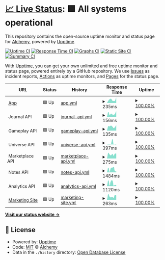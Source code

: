 # [📈 Live Status](https://status.alchemyrpg.com): <!--live status--> **🟩 All systems operational**

This repository contains the open-source uptime monitor and status page for [Alchemy](https://alchemyrpg.com), powered by [Upptime](https://github.com/upptime/upptime).

[![Uptime CI](https://github.com/alchemyrpg/upptime/workflows/Uptime%20CI/badge.svg)](https://github.com/alchemyrpg/upptime/actions?query=workflow%3A%22Uptime+CI%22)
[![Response Time CI](https://github.com/alchemyrpg/upptime/workflows/Response%20Time%20CI/badge.svg)](https://github.com/alchemyrpg/upptime/actions?query=workflow%3A%22Response+Time+CI%22)
[![Graphs CI](https://github.com/alchemyrpg/upptime/workflows/Graphs%20CI/badge.svg)](https://github.com/alchemyrpg/upptime/actions?query=workflow%3A%22Graphs+CI%22)
[![Static Site CI](https://github.com/alchemyrpg/upptime/workflows/Static%20Site%20CI/badge.svg)](https://github.com/alchemyrpg/upptime/actions?query=workflow%3A%22Static+Site+CI%22)
[![Summary CI](https://github.com/alchemyrpg/upptime/workflows/Summary%20CI/badge.svg)](https://github.com/alchemyrpg/upptime/actions?query=workflow%3A%22Summary+CI%22)

With [Upptime](https://upptime.js.org), you can get your own unlimited and free uptime monitor and status page, powered entirely by a GitHub repository. We use [Issues](https://github.com/alchemyrpg/upptime/issues) as incident reports, [Actions](https://github.com/alchemyrpg/upptime/actions) as uptime monitors, and [Pages](https://status.alchemyrpg.com) for the status page.

<!--start: status pages-->
<!-- This summary is generated by Upptime (https://github.com/upptime/upptime) -->
<!-- Do not edit this manually, your changes will be overwritten -->
<!-- prettier-ignore -->
| URL | Status | History | Response Time | Uptime |
| --- | ------ | ------- | ------------- | ------ |
| <img alt="" src="https://app.alchemyrpg.com/favicon-120.png" height="13"> [App](https://app.alchemyrpg.com) | 🟩 Up | [app.yml](https://github.com/alchemyrpg/upptime/commits/HEAD/history/app.yml) | <details><summary><img alt="Response time graph" src="./graphs/app/response-time-week.png" height="20"> 235ms</summary><br><a href="https://status.alchemyrpg.com/history/app"><img alt="Response time 284" src="https://img.shields.io/endpoint?url=https%3A%2F%2Fraw.githubusercontent.com%2Falchemyrpg%2Fupptime%2FHEAD%2Fapi%2Fapp%2Fresponse-time.json"></a><br><a href="https://status.alchemyrpg.com/history/app"><img alt="24-hour response time 417" src="https://img.shields.io/endpoint?url=https%3A%2F%2Fraw.githubusercontent.com%2Falchemyrpg%2Fupptime%2FHEAD%2Fapi%2Fapp%2Fresponse-time-day.json"></a><br><a href="https://status.alchemyrpg.com/history/app"><img alt="7-day response time 235" src="https://img.shields.io/endpoint?url=https%3A%2F%2Fraw.githubusercontent.com%2Falchemyrpg%2Fupptime%2FHEAD%2Fapi%2Fapp%2Fresponse-time-week.json"></a><br><a href="https://status.alchemyrpg.com/history/app"><img alt="30-day response time 253" src="https://img.shields.io/endpoint?url=https%3A%2F%2Fraw.githubusercontent.com%2Falchemyrpg%2Fupptime%2FHEAD%2Fapi%2Fapp%2Fresponse-time-month.json"></a><br><a href="https://status.alchemyrpg.com/history/app"><img alt="1-year response time 284" src="https://img.shields.io/endpoint?url=https%3A%2F%2Fraw.githubusercontent.com%2Falchemyrpg%2Fupptime%2FHEAD%2Fapi%2Fapp%2Fresponse-time-year.json"></a></details> | <details><summary><a href="https://status.alchemyrpg.com/history/app">100.00%</a></summary><a href="https://status.alchemyrpg.com/history/app"><img alt="All-time uptime 100.00%" src="https://img.shields.io/endpoint?url=https%3A%2F%2Fraw.githubusercontent.com%2Falchemyrpg%2Fupptime%2FHEAD%2Fapi%2Fapp%2Fuptime.json"></a><br><a href="https://status.alchemyrpg.com/history/app"><img alt="24-hour uptime 100.00%" src="https://img.shields.io/endpoint?url=https%3A%2F%2Fraw.githubusercontent.com%2Falchemyrpg%2Fupptime%2FHEAD%2Fapi%2Fapp%2Fuptime-day.json"></a><br><a href="https://status.alchemyrpg.com/history/app"><img alt="7-day uptime 100.00%" src="https://img.shields.io/endpoint?url=https%3A%2F%2Fraw.githubusercontent.com%2Falchemyrpg%2Fupptime%2FHEAD%2Fapi%2Fapp%2Fuptime-week.json"></a><br><a href="https://status.alchemyrpg.com/history/app"><img alt="30-day uptime 100.00%" src="https://img.shields.io/endpoint?url=https%3A%2F%2Fraw.githubusercontent.com%2Falchemyrpg%2Fupptime%2FHEAD%2Fapi%2Fapp%2Fuptime-month.json"></a><br><a href="https://status.alchemyrpg.com/history/app"><img alt="1-year uptime 100.00%" src="https://img.shields.io/endpoint?url=https%3A%2F%2Fraw.githubusercontent.com%2Falchemyrpg%2Fupptime%2FHEAD%2Fapi%2Fapp%2Fuptime-year.json"></a></details>
| <img alt="" src="https://app.alchemyrpg.com/favicon-120.png" height="13"> Journal API | 🟩 Up | [journal-api.yml](https://github.com/alchemyrpg/upptime/commits/HEAD/history/journal-api.yml) | <details><summary><img alt="Response time graph" src="./graphs/journal-api/response-time-week.png" height="20"> 156ms</summary><br><a href="https://status.alchemyrpg.com/history/journal-api"><img alt="Response time 186" src="https://img.shields.io/endpoint?url=https%3A%2F%2Fraw.githubusercontent.com%2Falchemyrpg%2Fupptime%2FHEAD%2Fapi%2Fjournal-api%2Fresponse-time.json"></a><br><a href="https://status.alchemyrpg.com/history/journal-api"><img alt="24-hour response time 288" src="https://img.shields.io/endpoint?url=https%3A%2F%2Fraw.githubusercontent.com%2Falchemyrpg%2Fupptime%2FHEAD%2Fapi%2Fjournal-api%2Fresponse-time-day.json"></a><br><a href="https://status.alchemyrpg.com/history/journal-api"><img alt="7-day response time 156" src="https://img.shields.io/endpoint?url=https%3A%2F%2Fraw.githubusercontent.com%2Falchemyrpg%2Fupptime%2FHEAD%2Fapi%2Fjournal-api%2Fresponse-time-week.json"></a><br><a href="https://status.alchemyrpg.com/history/journal-api"><img alt="30-day response time 170" src="https://img.shields.io/endpoint?url=https%3A%2F%2Fraw.githubusercontent.com%2Falchemyrpg%2Fupptime%2FHEAD%2Fapi%2Fjournal-api%2Fresponse-time-month.json"></a><br><a href="https://status.alchemyrpg.com/history/journal-api"><img alt="1-year response time 186" src="https://img.shields.io/endpoint?url=https%3A%2F%2Fraw.githubusercontent.com%2Falchemyrpg%2Fupptime%2FHEAD%2Fapi%2Fjournal-api%2Fresponse-time-year.json"></a></details> | <details><summary><a href="https://status.alchemyrpg.com/history/journal-api">100.00%</a></summary><a href="https://status.alchemyrpg.com/history/journal-api"><img alt="All-time uptime 100.00%" src="https://img.shields.io/endpoint?url=https%3A%2F%2Fraw.githubusercontent.com%2Falchemyrpg%2Fupptime%2FHEAD%2Fapi%2Fjournal-api%2Fuptime.json"></a><br><a href="https://status.alchemyrpg.com/history/journal-api"><img alt="24-hour uptime 100.00%" src="https://img.shields.io/endpoint?url=https%3A%2F%2Fraw.githubusercontent.com%2Falchemyrpg%2Fupptime%2FHEAD%2Fapi%2Fjournal-api%2Fuptime-day.json"></a><br><a href="https://status.alchemyrpg.com/history/journal-api"><img alt="7-day uptime 100.00%" src="https://img.shields.io/endpoint?url=https%3A%2F%2Fraw.githubusercontent.com%2Falchemyrpg%2Fupptime%2FHEAD%2Fapi%2Fjournal-api%2Fuptime-week.json"></a><br><a href="https://status.alchemyrpg.com/history/journal-api"><img alt="30-day uptime 100.00%" src="https://img.shields.io/endpoint?url=https%3A%2F%2Fraw.githubusercontent.com%2Falchemyrpg%2Fupptime%2FHEAD%2Fapi%2Fjournal-api%2Fuptime-month.json"></a><br><a href="https://status.alchemyrpg.com/history/journal-api"><img alt="1-year uptime 100.00%" src="https://img.shields.io/endpoint?url=https%3A%2F%2Fraw.githubusercontent.com%2Falchemyrpg%2Fupptime%2FHEAD%2Fapi%2Fjournal-api%2Fuptime-year.json"></a></details>
| <img alt="" src="https://app.alchemyrpg.com/favicon-120.png" height="13"> Gameplay API | 🟩 Up | [gameplay-api.yml](https://github.com/alchemyrpg/upptime/commits/HEAD/history/gameplay-api.yml) | <details><summary><img alt="Response time graph" src="./graphs/gameplay-api/response-time-week.png" height="20"> 135ms</summary><br><a href="https://status.alchemyrpg.com/history/gameplay-api"><img alt="Response time 614" src="https://img.shields.io/endpoint?url=https%3A%2F%2Fraw.githubusercontent.com%2Falchemyrpg%2Fupptime%2FHEAD%2Fapi%2Fgameplay-api%2Fresponse-time.json"></a><br><a href="https://status.alchemyrpg.com/history/gameplay-api"><img alt="24-hour response time 181" src="https://img.shields.io/endpoint?url=https%3A%2F%2Fraw.githubusercontent.com%2Falchemyrpg%2Fupptime%2FHEAD%2Fapi%2Fgameplay-api%2Fresponse-time-day.json"></a><br><a href="https://status.alchemyrpg.com/history/gameplay-api"><img alt="7-day response time 135" src="https://img.shields.io/endpoint?url=https%3A%2F%2Fraw.githubusercontent.com%2Falchemyrpg%2Fupptime%2FHEAD%2Fapi%2Fgameplay-api%2Fresponse-time-week.json"></a><br><a href="https://status.alchemyrpg.com/history/gameplay-api"><img alt="30-day response time 189" src="https://img.shields.io/endpoint?url=https%3A%2F%2Fraw.githubusercontent.com%2Falchemyrpg%2Fupptime%2FHEAD%2Fapi%2Fgameplay-api%2Fresponse-time-month.json"></a><br><a href="https://status.alchemyrpg.com/history/gameplay-api"><img alt="1-year response time 614" src="https://img.shields.io/endpoint?url=https%3A%2F%2Fraw.githubusercontent.com%2Falchemyrpg%2Fupptime%2FHEAD%2Fapi%2Fgameplay-api%2Fresponse-time-year.json"></a></details> | <details><summary><a href="https://status.alchemyrpg.com/history/gameplay-api">100.00%</a></summary><a href="https://status.alchemyrpg.com/history/gameplay-api"><img alt="All-time uptime 100.00%" src="https://img.shields.io/endpoint?url=https%3A%2F%2Fraw.githubusercontent.com%2Falchemyrpg%2Fupptime%2FHEAD%2Fapi%2Fgameplay-api%2Fuptime.json"></a><br><a href="https://status.alchemyrpg.com/history/gameplay-api"><img alt="24-hour uptime 100.00%" src="https://img.shields.io/endpoint?url=https%3A%2F%2Fraw.githubusercontent.com%2Falchemyrpg%2Fupptime%2FHEAD%2Fapi%2Fgameplay-api%2Fuptime-day.json"></a><br><a href="https://status.alchemyrpg.com/history/gameplay-api"><img alt="7-day uptime 100.00%" src="https://img.shields.io/endpoint?url=https%3A%2F%2Fraw.githubusercontent.com%2Falchemyrpg%2Fupptime%2FHEAD%2Fapi%2Fgameplay-api%2Fuptime-week.json"></a><br><a href="https://status.alchemyrpg.com/history/gameplay-api"><img alt="30-day uptime 100.00%" src="https://img.shields.io/endpoint?url=https%3A%2F%2Fraw.githubusercontent.com%2Falchemyrpg%2Fupptime%2FHEAD%2Fapi%2Fgameplay-api%2Fuptime-month.json"></a><br><a href="https://status.alchemyrpg.com/history/gameplay-api"><img alt="1-year uptime 100.00%" src="https://img.shields.io/endpoint?url=https%3A%2F%2Fraw.githubusercontent.com%2Falchemyrpg%2Fupptime%2FHEAD%2Fapi%2Fgameplay-api%2Fuptime-year.json"></a></details>
| <img alt="" src="https://app.alchemyrpg.com/favicon-120.png" height="13"> Universe API | 🟩 Up | [universe-api.yml](https://github.com/alchemyrpg/upptime/commits/HEAD/history/universe-api.yml) | <details><summary><img alt="Response time graph" src="./graphs/universe-api/response-time-week.png" height="20"> 397ms</summary><br><a href="https://status.alchemyrpg.com/history/universe-api"><img alt="Response time 971" src="https://img.shields.io/endpoint?url=https%3A%2F%2Fraw.githubusercontent.com%2Falchemyrpg%2Fupptime%2FHEAD%2Fapi%2Funiverse-api%2Fresponse-time.json"></a><br><a href="https://status.alchemyrpg.com/history/universe-api"><img alt="24-hour response time 228" src="https://img.shields.io/endpoint?url=https%3A%2F%2Fraw.githubusercontent.com%2Falchemyrpg%2Fupptime%2FHEAD%2Fapi%2Funiverse-api%2Fresponse-time-day.json"></a><br><a href="https://status.alchemyrpg.com/history/universe-api"><img alt="7-day response time 397" src="https://img.shields.io/endpoint?url=https%3A%2F%2Fraw.githubusercontent.com%2Falchemyrpg%2Fupptime%2FHEAD%2Fapi%2Funiverse-api%2Fresponse-time-week.json"></a><br><a href="https://status.alchemyrpg.com/history/universe-api"><img alt="30-day response time 596" src="https://img.shields.io/endpoint?url=https%3A%2F%2Fraw.githubusercontent.com%2Falchemyrpg%2Fupptime%2FHEAD%2Fapi%2Funiverse-api%2Fresponse-time-month.json"></a><br><a href="https://status.alchemyrpg.com/history/universe-api"><img alt="1-year response time 971" src="https://img.shields.io/endpoint?url=https%3A%2F%2Fraw.githubusercontent.com%2Falchemyrpg%2Fupptime%2FHEAD%2Fapi%2Funiverse-api%2Fresponse-time-year.json"></a></details> | <details><summary><a href="https://status.alchemyrpg.com/history/universe-api">100.00%</a></summary><a href="https://status.alchemyrpg.com/history/universe-api"><img alt="All-time uptime 100.00%" src="https://img.shields.io/endpoint?url=https%3A%2F%2Fraw.githubusercontent.com%2Falchemyrpg%2Fupptime%2FHEAD%2Fapi%2Funiverse-api%2Fuptime.json"></a><br><a href="https://status.alchemyrpg.com/history/universe-api"><img alt="24-hour uptime 100.00%" src="https://img.shields.io/endpoint?url=https%3A%2F%2Fraw.githubusercontent.com%2Falchemyrpg%2Fupptime%2FHEAD%2Fapi%2Funiverse-api%2Fuptime-day.json"></a><br><a href="https://status.alchemyrpg.com/history/universe-api"><img alt="7-day uptime 100.00%" src="https://img.shields.io/endpoint?url=https%3A%2F%2Fraw.githubusercontent.com%2Falchemyrpg%2Fupptime%2FHEAD%2Fapi%2Funiverse-api%2Fuptime-week.json"></a><br><a href="https://status.alchemyrpg.com/history/universe-api"><img alt="30-day uptime 100.00%" src="https://img.shields.io/endpoint?url=https%3A%2F%2Fraw.githubusercontent.com%2Falchemyrpg%2Fupptime%2FHEAD%2Fapi%2Funiverse-api%2Fuptime-month.json"></a><br><a href="https://status.alchemyrpg.com/history/universe-api"><img alt="1-year uptime 100.00%" src="https://img.shields.io/endpoint?url=https%3A%2F%2Fraw.githubusercontent.com%2Falchemyrpg%2Fupptime%2FHEAD%2Fapi%2Funiverse-api%2Fuptime-year.json"></a></details>
| <img alt="" src="https://app.alchemyrpg.com/favicon-120.png" height="13"> Marketplace API | 🟩 Up | [marketplace-api.yml](https://github.com/alchemyrpg/upptime/commits/HEAD/history/marketplace-api.yml) | <details><summary><img alt="Response time graph" src="./graphs/marketplace-api/response-time-week.png" height="20"> 275ms</summary><br><a href="https://status.alchemyrpg.com/history/marketplace-api"><img alt="Response time 1380" src="https://img.shields.io/endpoint?url=https%3A%2F%2Fraw.githubusercontent.com%2Falchemyrpg%2Fupptime%2FHEAD%2Fapi%2Fmarketplace-api%2Fresponse-time.json"></a><br><a href="https://status.alchemyrpg.com/history/marketplace-api"><img alt="24-hour response time 323" src="https://img.shields.io/endpoint?url=https%3A%2F%2Fraw.githubusercontent.com%2Falchemyrpg%2Fupptime%2FHEAD%2Fapi%2Fmarketplace-api%2Fresponse-time-day.json"></a><br><a href="https://status.alchemyrpg.com/history/marketplace-api"><img alt="7-day response time 275" src="https://img.shields.io/endpoint?url=https%3A%2F%2Fraw.githubusercontent.com%2Falchemyrpg%2Fupptime%2FHEAD%2Fapi%2Fmarketplace-api%2Fresponse-time-week.json"></a><br><a href="https://status.alchemyrpg.com/history/marketplace-api"><img alt="30-day response time 703" src="https://img.shields.io/endpoint?url=https%3A%2F%2Fraw.githubusercontent.com%2Falchemyrpg%2Fupptime%2FHEAD%2Fapi%2Fmarketplace-api%2Fresponse-time-month.json"></a><br><a href="https://status.alchemyrpg.com/history/marketplace-api"><img alt="1-year response time 1380" src="https://img.shields.io/endpoint?url=https%3A%2F%2Fraw.githubusercontent.com%2Falchemyrpg%2Fupptime%2FHEAD%2Fapi%2Fmarketplace-api%2Fresponse-time-year.json"></a></details> | <details><summary><a href="https://status.alchemyrpg.com/history/marketplace-api">100.00%</a></summary><a href="https://status.alchemyrpg.com/history/marketplace-api"><img alt="All-time uptime 100.00%" src="https://img.shields.io/endpoint?url=https%3A%2F%2Fraw.githubusercontent.com%2Falchemyrpg%2Fupptime%2FHEAD%2Fapi%2Fmarketplace-api%2Fuptime.json"></a><br><a href="https://status.alchemyrpg.com/history/marketplace-api"><img alt="24-hour uptime 100.00%" src="https://img.shields.io/endpoint?url=https%3A%2F%2Fraw.githubusercontent.com%2Falchemyrpg%2Fupptime%2FHEAD%2Fapi%2Fmarketplace-api%2Fuptime-day.json"></a><br><a href="https://status.alchemyrpg.com/history/marketplace-api"><img alt="7-day uptime 100.00%" src="https://img.shields.io/endpoint?url=https%3A%2F%2Fraw.githubusercontent.com%2Falchemyrpg%2Fupptime%2FHEAD%2Fapi%2Fmarketplace-api%2Fuptime-week.json"></a><br><a href="https://status.alchemyrpg.com/history/marketplace-api"><img alt="30-day uptime 100.00%" src="https://img.shields.io/endpoint?url=https%3A%2F%2Fraw.githubusercontent.com%2Falchemyrpg%2Fupptime%2FHEAD%2Fapi%2Fmarketplace-api%2Fuptime-month.json"></a><br><a href="https://status.alchemyrpg.com/history/marketplace-api"><img alt="1-year uptime 100.00%" src="https://img.shields.io/endpoint?url=https%3A%2F%2Fraw.githubusercontent.com%2Falchemyrpg%2Fupptime%2FHEAD%2Fapi%2Fmarketplace-api%2Fuptime-year.json"></a></details>
| <img alt="" src="https://app.alchemyrpg.com/favicon-120.png" height="13"> Notes API | 🟩 Up | [notes-api.yml](https://github.com/alchemyrpg/upptime/commits/HEAD/history/notes-api.yml) | <details><summary><img alt="Response time graph" src="./graphs/notes-api/response-time-week.png" height="20"> 1484ms</summary><br><a href="https://status.alchemyrpg.com/history/notes-api"><img alt="Response time 1573" src="https://img.shields.io/endpoint?url=https%3A%2F%2Fraw.githubusercontent.com%2Falchemyrpg%2Fupptime%2FHEAD%2Fapi%2Fnotes-api%2Fresponse-time.json"></a><br><a href="https://status.alchemyrpg.com/history/notes-api"><img alt="24-hour response time 509" src="https://img.shields.io/endpoint?url=https%3A%2F%2Fraw.githubusercontent.com%2Falchemyrpg%2Fupptime%2FHEAD%2Fapi%2Fnotes-api%2Fresponse-time-day.json"></a><br><a href="https://status.alchemyrpg.com/history/notes-api"><img alt="7-day response time 1484" src="https://img.shields.io/endpoint?url=https%3A%2F%2Fraw.githubusercontent.com%2Falchemyrpg%2Fupptime%2FHEAD%2Fapi%2Fnotes-api%2Fresponse-time-week.json"></a><br><a href="https://status.alchemyrpg.com/history/notes-api"><img alt="30-day response time 1535" src="https://img.shields.io/endpoint?url=https%3A%2F%2Fraw.githubusercontent.com%2Falchemyrpg%2Fupptime%2FHEAD%2Fapi%2Fnotes-api%2Fresponse-time-month.json"></a><br><a href="https://status.alchemyrpg.com/history/notes-api"><img alt="1-year response time 1573" src="https://img.shields.io/endpoint?url=https%3A%2F%2Fraw.githubusercontent.com%2Falchemyrpg%2Fupptime%2FHEAD%2Fapi%2Fnotes-api%2Fresponse-time-year.json"></a></details> | <details><summary><a href="https://status.alchemyrpg.com/history/notes-api">100.00%</a></summary><a href="https://status.alchemyrpg.com/history/notes-api"><img alt="All-time uptime 100.00%" src="https://img.shields.io/endpoint?url=https%3A%2F%2Fraw.githubusercontent.com%2Falchemyrpg%2Fupptime%2FHEAD%2Fapi%2Fnotes-api%2Fuptime.json"></a><br><a href="https://status.alchemyrpg.com/history/notes-api"><img alt="24-hour uptime 100.00%" src="https://img.shields.io/endpoint?url=https%3A%2F%2Fraw.githubusercontent.com%2Falchemyrpg%2Fupptime%2FHEAD%2Fapi%2Fnotes-api%2Fuptime-day.json"></a><br><a href="https://status.alchemyrpg.com/history/notes-api"><img alt="7-day uptime 100.00%" src="https://img.shields.io/endpoint?url=https%3A%2F%2Fraw.githubusercontent.com%2Falchemyrpg%2Fupptime%2FHEAD%2Fapi%2Fnotes-api%2Fuptime-week.json"></a><br><a href="https://status.alchemyrpg.com/history/notes-api"><img alt="30-day uptime 100.00%" src="https://img.shields.io/endpoint?url=https%3A%2F%2Fraw.githubusercontent.com%2Falchemyrpg%2Fupptime%2FHEAD%2Fapi%2Fnotes-api%2Fuptime-month.json"></a><br><a href="https://status.alchemyrpg.com/history/notes-api"><img alt="1-year uptime 100.00%" src="https://img.shields.io/endpoint?url=https%3A%2F%2Fraw.githubusercontent.com%2Falchemyrpg%2Fupptime%2FHEAD%2Fapi%2Fnotes-api%2Fuptime-year.json"></a></details>
| <img alt="" src="https://app.alchemyrpg.com/favicon-120.png" height="13"> Analytics API | 🟩 Up | [analytics-api.yml](https://github.com/alchemyrpg/upptime/commits/HEAD/history/analytics-api.yml) | <details><summary><img alt="Response time graph" src="./graphs/analytics-api/response-time-week.png" height="20"> 1120ms</summary><br><a href="https://status.alchemyrpg.com/history/analytics-api"><img alt="Response time 1458" src="https://img.shields.io/endpoint?url=https%3A%2F%2Fraw.githubusercontent.com%2Falchemyrpg%2Fupptime%2FHEAD%2Fapi%2Fanalytics-api%2Fresponse-time.json"></a><br><a href="https://status.alchemyrpg.com/history/analytics-api"><img alt="24-hour response time 403" src="https://img.shields.io/endpoint?url=https%3A%2F%2Fraw.githubusercontent.com%2Falchemyrpg%2Fupptime%2FHEAD%2Fapi%2Fanalytics-api%2Fresponse-time-day.json"></a><br><a href="https://status.alchemyrpg.com/history/analytics-api"><img alt="7-day response time 1120" src="https://img.shields.io/endpoint?url=https%3A%2F%2Fraw.githubusercontent.com%2Falchemyrpg%2Fupptime%2FHEAD%2Fapi%2Fanalytics-api%2Fresponse-time-week.json"></a><br><a href="https://status.alchemyrpg.com/history/analytics-api"><img alt="30-day response time 1387" src="https://img.shields.io/endpoint?url=https%3A%2F%2Fraw.githubusercontent.com%2Falchemyrpg%2Fupptime%2FHEAD%2Fapi%2Fanalytics-api%2Fresponse-time-month.json"></a><br><a href="https://status.alchemyrpg.com/history/analytics-api"><img alt="1-year response time 1458" src="https://img.shields.io/endpoint?url=https%3A%2F%2Fraw.githubusercontent.com%2Falchemyrpg%2Fupptime%2FHEAD%2Fapi%2Fanalytics-api%2Fresponse-time-year.json"></a></details> | <details><summary><a href="https://status.alchemyrpg.com/history/analytics-api">100.00%</a></summary><a href="https://status.alchemyrpg.com/history/analytics-api"><img alt="All-time uptime 100.00%" src="https://img.shields.io/endpoint?url=https%3A%2F%2Fraw.githubusercontent.com%2Falchemyrpg%2Fupptime%2FHEAD%2Fapi%2Fanalytics-api%2Fuptime.json"></a><br><a href="https://status.alchemyrpg.com/history/analytics-api"><img alt="24-hour uptime 100.00%" src="https://img.shields.io/endpoint?url=https%3A%2F%2Fraw.githubusercontent.com%2Falchemyrpg%2Fupptime%2FHEAD%2Fapi%2Fanalytics-api%2Fuptime-day.json"></a><br><a href="https://status.alchemyrpg.com/history/analytics-api"><img alt="7-day uptime 100.00%" src="https://img.shields.io/endpoint?url=https%3A%2F%2Fraw.githubusercontent.com%2Falchemyrpg%2Fupptime%2FHEAD%2Fapi%2Fanalytics-api%2Fuptime-week.json"></a><br><a href="https://status.alchemyrpg.com/history/analytics-api"><img alt="30-day uptime 100.00%" src="https://img.shields.io/endpoint?url=https%3A%2F%2Fraw.githubusercontent.com%2Falchemyrpg%2Fupptime%2FHEAD%2Fapi%2Fanalytics-api%2Fuptime-month.json"></a><br><a href="https://status.alchemyrpg.com/history/analytics-api"><img alt="1-year uptime 100.00%" src="https://img.shields.io/endpoint?url=https%3A%2F%2Fraw.githubusercontent.com%2Falchemyrpg%2Fupptime%2FHEAD%2Fapi%2Fanalytics-api%2Fuptime-year.json"></a></details>
| <img alt="" src="https://app.alchemyrpg.com/favicon-120.png" height="13"> [Marketing Site](https://alchemyrpg.com) | 🟩 Up | [marketing-site.yml](https://github.com/alchemyrpg/upptime/commits/HEAD/history/marketing-site.yml) | <details><summary><img alt="Response time graph" src="./graphs/marketing-site/response-time-week.png" height="20"> 263ms</summary><br><a href="https://status.alchemyrpg.com/history/marketing-site"><img alt="Response time 418" src="https://img.shields.io/endpoint?url=https%3A%2F%2Fraw.githubusercontent.com%2Falchemyrpg%2Fupptime%2FHEAD%2Fapi%2Fmarketing-site%2Fresponse-time.json"></a><br><a href="https://status.alchemyrpg.com/history/marketing-site"><img alt="24-hour response time 317" src="https://img.shields.io/endpoint?url=https%3A%2F%2Fraw.githubusercontent.com%2Falchemyrpg%2Fupptime%2FHEAD%2Fapi%2Fmarketing-site%2Fresponse-time-day.json"></a><br><a href="https://status.alchemyrpg.com/history/marketing-site"><img alt="7-day response time 263" src="https://img.shields.io/endpoint?url=https%3A%2F%2Fraw.githubusercontent.com%2Falchemyrpg%2Fupptime%2FHEAD%2Fapi%2Fmarketing-site%2Fresponse-time-week.json"></a><br><a href="https://status.alchemyrpg.com/history/marketing-site"><img alt="30-day response time 277" src="https://img.shields.io/endpoint?url=https%3A%2F%2Fraw.githubusercontent.com%2Falchemyrpg%2Fupptime%2FHEAD%2Fapi%2Fmarketing-site%2Fresponse-time-month.json"></a><br><a href="https://status.alchemyrpg.com/history/marketing-site"><img alt="1-year response time 418" src="https://img.shields.io/endpoint?url=https%3A%2F%2Fraw.githubusercontent.com%2Falchemyrpg%2Fupptime%2FHEAD%2Fapi%2Fmarketing-site%2Fresponse-time-year.json"></a></details> | <details><summary><a href="https://status.alchemyrpg.com/history/marketing-site">100.00%</a></summary><a href="https://status.alchemyrpg.com/history/marketing-site"><img alt="All-time uptime 100.00%" src="https://img.shields.io/endpoint?url=https%3A%2F%2Fraw.githubusercontent.com%2Falchemyrpg%2Fupptime%2FHEAD%2Fapi%2Fmarketing-site%2Fuptime.json"></a><br><a href="https://status.alchemyrpg.com/history/marketing-site"><img alt="24-hour uptime 100.00%" src="https://img.shields.io/endpoint?url=https%3A%2F%2Fraw.githubusercontent.com%2Falchemyrpg%2Fupptime%2FHEAD%2Fapi%2Fmarketing-site%2Fuptime-day.json"></a><br><a href="https://status.alchemyrpg.com/history/marketing-site"><img alt="7-day uptime 100.00%" src="https://img.shields.io/endpoint?url=https%3A%2F%2Fraw.githubusercontent.com%2Falchemyrpg%2Fupptime%2FHEAD%2Fapi%2Fmarketing-site%2Fuptime-week.json"></a><br><a href="https://status.alchemyrpg.com/history/marketing-site"><img alt="30-day uptime 100.00%" src="https://img.shields.io/endpoint?url=https%3A%2F%2Fraw.githubusercontent.com%2Falchemyrpg%2Fupptime%2FHEAD%2Fapi%2Fmarketing-site%2Fuptime-month.json"></a><br><a href="https://status.alchemyrpg.com/history/marketing-site"><img alt="1-year uptime 100.00%" src="https://img.shields.io/endpoint?url=https%3A%2F%2Fraw.githubusercontent.com%2Falchemyrpg%2Fupptime%2FHEAD%2Fapi%2Fmarketing-site%2Fuptime-year.json"></a></details>

<!--end: status pages-->

[**Visit our status website →**](https://status.alchemyrpg.com)

## 📄 License

- Powered by: [Upptime](https://github.com/upptime/upptime)
- Code: [MIT](./LICENSE) © [Alchemy](https://alchemyrpg.com)
- Data in the `./history` directory: [Open Database License](https://opendatacommons.org/licenses/odbl/1-0/)
